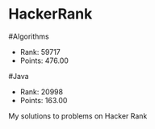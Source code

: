 # HackerRank


#Algorithms
- Rank: 59717
- Points: 476.00

#Java
- Rank: 20998
- Points: 163.00 

My solutions to problems on Hacker Rank
